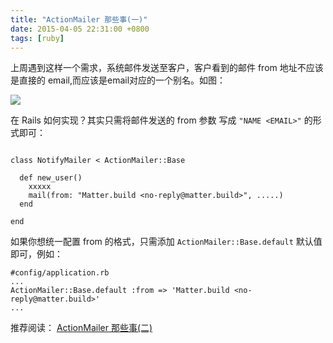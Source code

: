 ```yaml
---
title: "ActionMailer 那些事(一)"
date: 2015-04-05 22:31:00 +0800
tags: [ruby]
---
```


上周遇到这样一个需求，系统邮件发送至客户，客户看到的邮件 from 地址不应该是直接的 email,而应该是email对应的一个别名。如图：

<img src="{{ site.url }}/images/mailer-from.png">

在 Rails 如何实现？其实只需将邮件发送的 from 参数 写成 `"NAME <EMAIL>"` 的形式即可：

```

class NotifyMailer < ActionMailer::Base

  def new_user()
    xxxxx
    mail(from: "Matter.build <no-reply@matter.build>", .....)
  end

end
```

如果你想统一配置 from 的格式，只需添加 `ActionMailer::Base.default` 默认值即可，例如：
```
#config/application.rb
...
ActionMailer::Base.default :from => 'Matter.build <no-reply@matter.build>'
...
```

推荐阅读： [ActionMailer 那些事(二)](/technical/actionmailer-na-xie-shi-2)
